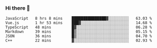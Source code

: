 ### Hi there 👋

<!--
**hjklink/hjklink** is a ✨ _special_ ✨ repository because its `README.md` (this file) appears on your GitHub profile.

Here are some ideas to get you started:

- 🔭 I’m currently working on ...
- 🌱 I’m currently learning ...
- 👯 I’m looking to collaborate on ...
- 🤔 I’m looking for help with ...
- 💬 Ask me about ...
- 📫 How to reach me: ...
- 😄 Pronouns: ...
- ⚡ Fun fact: ...
-->


<!--START_SECTION:waka-->

```text
JavaScript   8 hrs 8 mins    ███████████████▓░░░░░░░░░   63.03 %
Vue.js       1 hr 53 mins    ███▓░░░░░░░░░░░░░░░░░░░░░   14.68 %
TypeScript   48 mins         █▓░░░░░░░░░░░░░░░░░░░░░░░   06.28 %
Markdown     39 mins         █▒░░░░░░░░░░░░░░░░░░░░░░░   05.15 %
JSON         36 mins         █▒░░░░░░░░░░░░░░░░░░░░░░░   04.70 %
C++          22 mins         ▓░░░░░░░░░░░░░░░░░░░░░░░░   02.93 %
```

<!--END_SECTION:waka-->
